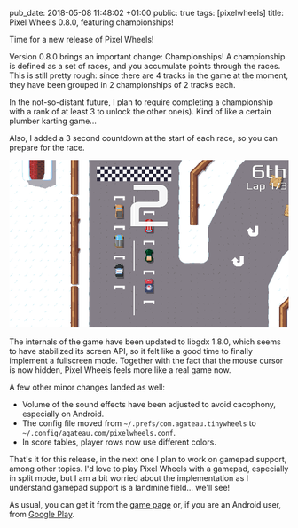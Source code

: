 pub_date: 2018-05-08 11:48:02 +01:00
public: true
tags: [pixelwheels]
title: Pixel Wheels 0.8.0, featuring championships!

Time for a new release of Pixel Wheels!

Version 0.8.0 brings an important change: Championships! A championship is defined as a set of races, and you accumulate points through the races. This is still pretty rough: since there are 4 tracks in the game at the moment, they have been grouped in 2 championships of 2 tracks each.

In the not-so-distant future, I plan to require completing a championship with a rank of at least 3 to unlock the other one(s). Kind of like a certain plumber karting game...

Also, I added a 3 second countdown at the start of each race, so you can prepare for the race.

![3... 2...](countdown.png)

<!-- break -->

The internals of the game have been updated to libgdx 1.8.0, which seems to have stabilized its screen API, so it felt like a good time to finally implement a fullscreen mode. Together with the fact that the mouse cursor is now hidden, Pixel Wheels feels more like a real game now.

A few other minor changes landed as well:

- Volume of the sound effects have been adjusted to avoid cacophony, especially on Android.
- The config file moved from `~/.prefs/com.agateau.tinywheels` to `~/.config/agateau.com/pixelwheels.conf`.
- In score tables, player rows now use different colors.

That's it for this release, in the next one I plan to work on gamepad support, among other topics. I'd love to play Pixel Wheels with a gamepad, especially in split mode, but I am a bit worried about the implementation as I understand gamepad support is a landmine field... we'll see!

As usual, you can get it from the [game page](/projects/pixelwheels) or, if you are an Android user, from [Google Play](https://play.google.com/apps/testing/com.agateau.tinywheels.android).

